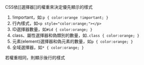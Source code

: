 CSS依[[選擇器]]的權重來決定優先顯示的樣式
1. !important，如:`p { color:orange !important; }`
2. 行內樣式，如`<p style="color:orange;"></p>`
3. ID選擇器數量，如`#id { color:orange; }`
4. class、屬性選擇器和偽類別的數量，如`.class { color:orange; }`
5. 元素(element)選擇器和偽元素的數量，如`p { color:orange; }`
6. 全域選擇器，如`* { color:orange; }`

若權重相同，則顯示後行的樣式